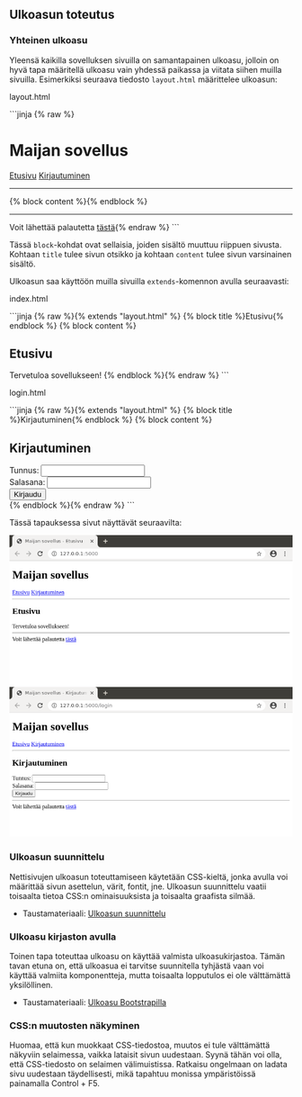 ## Ulkoasun toteutus

### Yhteinen ulkoasu

Yleensä kaikilla sovelluksen sivuilla on samantapainen ulkoasu, jolloin on hyvä tapa määritellä ulkoasu vain yhdessä paikassa ja viitata siihen muilla sivuilla. Esimerkiksi seuraava tiedosto `layout.html` määrittelee ulkoasun:

<p class="code-title">layout.html</p>
```jinja
{% raw %}<!doctype html>
<title>Maijan sovellus - {% block title %}{% endblock %}</title>
<h1>Maijan sovellus</h1>
<a href="/">Etusivu</a>
<a href="/login">Kirjautuminen</a>
<hr>
{% block content %}{% endblock %}
<hr>
Voit lähettää palautetta <a href="#">tästä</a>{% endraw %}
```

Tässä `block`-kohdat ovat sellaisia, joiden sisältö muuttuu riippuen sivusta. Kohtaan `title` tulee sivun otsikko ja kohtaan `content` tulee sivun varsinainen sisältö.

Ulkoasun saa käyttöön muilla sivuilla `extends`-komennon avulla seuraavasti:

<p class="code-title">index.html</p>
```jinja
{% raw %}{% extends "layout.html" %}
{% block title %}Etusivu{% endblock %}
{% block content %}
<h2>Etusivu</h2>
Tervetuloa sovellukseen!
{% endblock %}{% endraw %}
```

<p class="code-title">login.html</p>
```jinja
{% raw %}{% extends "layout.html" %}
{% block title %}Kirjautuminen{% endblock %}
{% block content %}
<h2>Kirjautuminen</h2>
<form action="/login" method="POST">
Tunnus: <input type="text" name="username"> <br>
Salasana: <input type="password" name="password"> <br>
<input type="submit" value="Kirjaudu">
</form>
{% endblock %}{% endraw %}
```

Tässä tapauksessa sivut näyttävät seuraavilta:

<img class="screenshot" src="img/pohja1.png">

<img class="screenshot" src="img/pohja2.png">

### Ulkoasun suunnittelu

Nettisivujen ulkoasun toteuttamiseen käytetään CSS-kieltä, jonka avulla voi määrittää sivun asettelun, värit, fontit, jne. Ulkoasun suunnittelu vaatii toisaalta tietoa CSS:n ominaisuuksista ja toisaalta graafista silmää.

* Taustamateriaali: [Ulkoasun suunnittelu](../../pages/ulkoasun_suunnittelu.html)

### Ulkoasu kirjaston avulla

Toinen tapa toteuttaa ulkoasu on käyttää valmista ulkoasukirjastoa. Tämän tavan etuna on, että ulkoasua ei tarvitse suunnitella tyhjästä vaan voi käyttää valmiita komponentteja, mutta toisaalta lopputulos ei ole välttämättä yksilöllinen.

* Taustamateriaali: [Ulkoasu Bootstrapilla](../../pages/ulkoasun_suunnittelu.html)

### CSS:n muutosten näkyminen

Huomaa, että kun muokkaat CSS-tiedostoa, muutos ei tule välttämättä näkyviin selaimessa, vaikka lataisit sivun uudestaan. Syynä tähän voi olla, että CSS-tiedosto on selaimen välimuistissa. Ratkaisu ongelmaan on ladata sivu uudestaan täydellisesti, mikä tapahtuu monissa ympäristöissä painamalla Control + F5.
